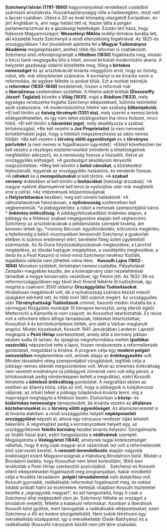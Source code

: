 __Széchenyi István (1791-1860)__ hagyományokkal rendelkező családból származó arisztokrata. Huszárkapitányságig vitte a hadseregben, részt vett a lipcsei csatában. Utána a 20-as évek közepéig utazgatott Európában, és járt Angliában is, ami nagy hatást tett rá, hiszen látta a polgári parlamentarizmust és a gazdasági fejlettséget. Ezután tért haza, hogy fejlessze Magyarországot; __Wesselényi Miklós__ erdélyi birtokos barátja lett, aki közelebb hozta Széchenyit a rendi ellenzékiség fogalmával. Az 1825-ös országgyűlésen 1 évi jövedelmét ajánlotta fel a __Magyar Tudományos Akadémia__ megalapításáért, amihez több ifjú reformer is csatlakozott.
Széchenyi első reformprogramját a __Hitelben (1830)__ fogalmazta meg, miután a bécsi bank megtagadta tőle a hitelt, amivel birtokait modernizálni akarta. A helyzetet gazdasági oldalról közelítette meg, főleg a __birtokos nemességet__ és az arisztokráciát kívánta meggyőzni arról, hogy az ősiség, robot, stb. már előnytelenek számukra. A kormányt is be kívánta vonni a reformokba, de egyben féltette is azokat tőlük. Ezt a munkát tekintjük a __reformkor (1830-1848)__ kezdetének, hiszen a reformok már a __liberalizmus__ szellemében születtek. A Hitelre adott kritikát __(Dessewffy József: Taglalat)__ követte a __Világ (1831)__, majd a __Stádium (1833)__, mely egységes rendszerbe foglalta Széchenyi elképzeléseit, különös tekintettel azok szakaszaira.
*A modernizációhoz hitelre van szükség __(tőkeinjekció)__.
*El kell törölni az __ősiség törvényét (1351 óta)__, mely szerint a nemesi birtok elidegeníthetetlen, és így nem lehet elzálogosítani (ha nincs fedezet, nincs hitel).
*El kell törölni a __háramlási jogot__, mely akadályozza a szabad birtokmozgást.
*Be kell vezetni a __Jus Proprietatist__ (a nem nemesek birtokbírhatási joga), hogy a hitelező megszerezhesse az adós nemes földjét.
*Be kell vezetni a __törvény előtti egyenlőséget__ és a __törvényes pártvédet__ (a nem nemes is fogadhasson ügyvédet).
*Ebből következően be kell vezetni a részleges közteherviselést (mindenki a lehetőségeinek megfelelően adózzon), és a nemesség fizesse a háziadót, illetve az országgyűlés költségeit.
*A gazdaságot akadályozó tényezők megszüntetése:
  *Meg kell növelni a __belső vámokat__, a közlekedést fejlesztendő; legyenek az országgyűlés hatásköre, és mindenki fizesse.
  *A __céheket__ és a __monopóliumokat__ el kell törölni.
  *A __szabad verseny__ érdekében el kell törölni a __limitációkat__ (hatósági árszabás).
*A magyar nyelvet államnyelvvé kell tenni (a nyelvújítás után már megfelelő erre a célra).
*Az intézmények központosuljanak a __Helytartótanács__ kezében, meg kell növelni hatáskörét.
*A változtatásoknak fokozatosan, a __nyilvánosság__ szellemében kell végbemenniük.
*a jobbágykérdés: a robot a nemesek szempontjából káros
  * __önkéntes örökváltság__: A jobbágyfelszabadítást önkéntes alapon, a jobbágy és a földesúr szabad megegyezése alapján kell véghezvinni. Széchenyi az arisztokráciának a példamutatás szerepét kívánta, ám kevesen tettek így.
*viszony Béccsel: együttműködés, kölcsönös megértés; a fejletlenség a belső viszonyokban keresendő
Széchenyi a gyakorlati életben is számos eredményt elért, bevételei főleg üzleti ügyleteiből származtak. Az Al-Duna folyószabályozásának megkezdése, a Lánchíd megépítése, az óbudai hajógyár megépítése, a vasútépítés megkezdése, a derbi és a Pesti Kaszinó is mind-mind Széchenyi nevéhez fűződik, legalábbis nélküle nem jöhettek volna létre.
 
__Kossuth Lajos (1802-1894)__ Monokon született, birtoktalan nemesi családba. Pályafutását Zemplén-megyében kezdte, ám a kolerajárvány után nézeteltérései támadtak a megye konzervatív vezetőivel, így Pestre jött. Az 1832-36-os reformországgyűlésen egy távol lévő főrend felkérte őt tudósítónak, így megírta a csaknem 3500 oldalnyi __Országgyűlési Tudósításokat__. Hivatalosan magánlevél volt, de a nyilvánosság számára kézzel másolt újságként elérhető lett, és több mint 360 számot megért. Az országgyűlés után __Törvényhatósági Tudósítások__ címmel, hasonló módon mutatta be a vármegyei Közgyűlés munkáját 10 hónapon keresztül, amíg (derült égből Metternich) a Kamarilla le nem csapott, és Kossuthot letartóztatták. Ez része volt a reformere elleni átfogó támadásnak, többeket letartóztattak; Kossuthot 4 év börtönbüntetésre ítélték, ami alatt a Várban megtanult angolul. Miután kiszabadult, Kossuth 1941. januárjában Landerer Lajostól megkapta a __Pesti Hírlap__ szerkesztését, amely által a kormány jobban kézben tudta őt tartani. Az újságírás megreformálása mellett __(politikai vezércikk)__ népszerűvé tette a lapot, hiszen rendszerezte a reformellenzék gondolatait, megoldást is kínálva.
A program célja egy __modern polgári nemzetállam__ megteremtése volt, aminek alapja az __érdekegyesítés__ volt. Minden társadalmi réteg szempontjából vizsgálódott, legfőbb célja a jobbágy-nemes ellentét megszüntetése volt. Mivel az önkéntes örökváltság nem vezetett eredményre (a jobbágyok zömének nem volt elég pénze, a birtokosoknak pedig mindenképpen kellett a megváltás), ezért Kossuth felvetette a __kötelező örökváltság__ gondolatát. A megváltást ebben az esetben az államra bízta, célja az volt, hogy a jobbágyok is tulajdonossá váljanak; az úrbéri telket a jobbágy tulajdonává kívánta tenni, míg a majorságot meghagyta a földesúr kezén. Elsősorban a __közép-__ és __kisbirtokos nemességre__ támaszkodott, be kívánta vezetni az __általános közteherviselést__ és a __törvény előtti egyenlőséget__.
Az államszervezetet is át kívánta alakítani: a rendi országgyűlés helyett __népképviseleti országgyűlést__ képzelt el, ahová egy cenzusos rendszer útján lehetett bekerülni. A végrehajtást pedig a kormányszékek helyett egy, az országgyűlésnek __felelős kormány__ kezébe kívánta helyezni. Szorgalmazta az önálló hazai ipart, ezért hangsúlyozta a __védővámok__ szerepét. Megalapította a __Védegyletet (1844)__, amelynek tagjai kötelezettséget vállaltak, hogy 6 évig csak magyar árut vásárolnak (ez volt a reformellenzék első szervezeti kerete). A __nemzeti önrendelkezés__ alapján nagyobb önállóságot kívánt Magyarországnak a Habsburg Birodalmon belül.
Miután a Birodalom belátta, hogy Kossuthot nem lehet kontrollálni, 1844-ben leváltották a Pesti Hírlap szerkesztői pozíciójából.
 
Széchenyi és Kossuth eltérő elképzeléseket fogalmazott meg programjaiban, habár mindkettő célja a feudális társadalom  __polgári társadalommá__ való átalakítása volt. Kossuth gyorsabb, radikálisabb reformokat fogalmazott meg, és sokkal inkább próbált hatni az érzelmekre. Kettejük vitájában Kossuth tisztelettel kezelte a „legnagyobb magyart”, és azt hangoztatta, hogy ő csak a Széchenyi által megkezdett úton jár. Széchenyi féltette az országot a birodalom erejétől, féltette a kialakuló reformokat. Azonban a liberálisok Kossuth köré gyűltek, mert támogatták a radikálisabb elképzeléseket; ezért Széchenyi a 40-es évekre elszigetelődött. Nem tudott létrehozni egy mérsékeltebb középpártot, így a mérsékeltebb (Deák-Batthyány) és a radikálisabb (Kossuth) irányzatok között nem jött létre szakadás.
